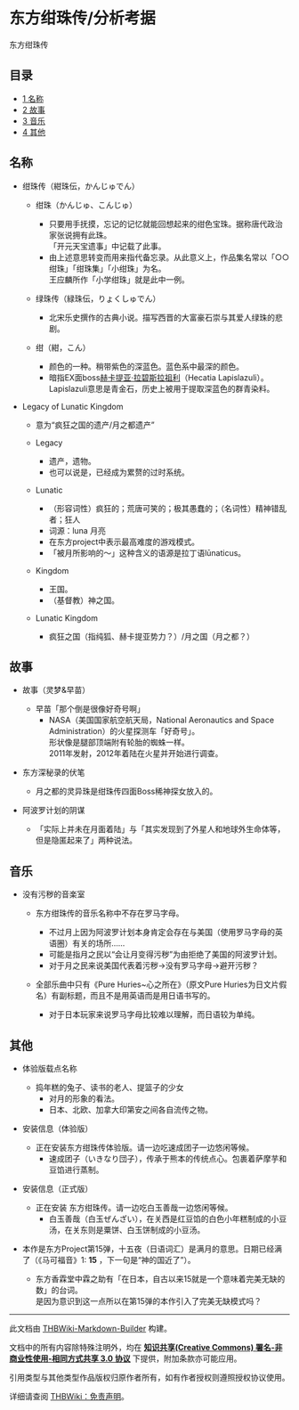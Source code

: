 # 东方绀珠传/分析考据

<!-- source html: G:\repos\THBWiki-Markdown-Builder\THBWikiMarkdown\Temp\main\f\f6\ns0%3A%E4%B8%9C%E6%96%B9%E7%BB%80%E7%8F%A0%E4%BC%A0%2F%E5%88%86%E6%9E%90%E8%80%83%E6%8D%AE.html -->

东方绀珠传


## 目录

- [1 名称](#名称)
- [2 故事](#故事)
- [3 音乐](#音乐)
- [4 其他](#其他)





## 名称
- 绀珠传（紺珠伝，かんじゅでん）
  - 绀珠（かんじゅ、こんじゅ）
    - 只要用手抚摸，忘记的记忆就能回想起来的绀色宝珠。据称唐代政治家张说拥有此珠。  
「开元天宝遗事」中记载了此事。
    - 由上述意思转变而用来指代备忘录。从此意义上，作品集名常以「○○绀珠」「绀珠集」「小绀珠」为名。  
王应麟所作「小学绀珠」就是此中一例。

  - 绿珠传（緑珠伝，りょくしゅでん）
    - 北宋乐史撰作的古典小说。描写西晋的大富豪石崇与其爱人绿珠的悲剧。

  - 绀（紺，こん）
    - 颜色的一种。稍带紫色的深蓝色。蓝色系中最深的颜色。
    - 暗指EX面boss[赫卡提亚·拉碧斯拉祖利](./赫卡提亚·拉碧斯拉祖利.md)（Hecatia Lapislazuli）。Lapislazuli意思是青金石，历史上被用于提取深蓝色的群青染料。



- Legacy of Lunatic Kingdom
  - 意为“疯狂之国的遗产/月之都遗产”
  - Legacy
    - 遗产，遗物。
    - 也可以说是，已经成为累赘的过时系统。

  - Lunatic
    - （形容词性）疯狂的；荒唐可笑的；极其愚蠢的；（名词性）精神错乱者；狂人
    - 词源：luna 月亮
    - 在东方project中表示最高难度的游戏模式。
    - 「被月所影响的～」这种含义的语源是拉丁语lūnaticus。

  - Kingdom
    - 王国。
    - （基督教）神之国。

  - Lunatic Kingdom
    - 疯狂之国（指纯狐、赫卡提亚势力？）/月之国（月之都？）




## 故事
- 故事（灵梦&amp;早苗）
  - 早苗「那个倒是很像好奇号啊」
    - NASA（美国国家航空航天局，National Aeronautics and Space Administration）的火星探测车「好奇号」。  
形状像是腿部顶端附有轮胎的蜘蛛一样。  
2011年发射，2012年着陆在火星并开始进行调查。



- 东方深秘录的伏笔
  - 月之都的灵异珠是绀珠传四面Boss稀神探女放入的。


- 阿波罗计划的阴谋
  - 「实际上并未在月面着陆」与「其实发现到了外星人和地球外生命体等，但是隐匿起来了」两种说法。



## 音乐
- 没有污秽的音楽室
  - 东方绀珠传的音乐名称中不存在罗马字母。
    - 不过月上因为阿波罗计划本身肯定会存在与美国（使用罗马字母的英语圈）有关的场所……
    - 可能是指月之民以“会让月变得污秽”为由拒绝了美国的阿波罗计划。
    - 对于月之民来说美国代表着污秽→没有罗马字母→避开污秽？

  - 全部乐曲中只有《Pure Huries~心之所在》（原文Pure Huries为日文片假名）有副标题，而且不是用英语而是用日语书写的。
    - 对于日本玩家来说罗马字母比较难以理解，而日语较为单纯。




## 其他
- 体验版载点名称
  - 捣年糕的兔子、读书的老人、提篮子的少女
    - 对月的形象的看法。
    - 日本、北欧、加拿大印第安之间各自流传之物。



- 安装信息（体验版）
  - 正在安装东方绀珠传体验版。请一边吃速成团子一边悠闲等候。
    - 速成团子（いきなり団子），传承于熊本的传统点心。包裹着萨摩芋和豆馅进行蒸制。



- 安装信息（正式版）
  - 正在安装 东方绀珠传。请一边吃白玉善哉一边悠闲等候。
    - 白玉善哉（白玉ぜんざい），在关西是红豆馅的白色小年糕制成的小豆汤，在关东则是粟饼、白玉饼制成的小豆汤。



- 本作是东方Project第15弹，十五夜（日语词汇）是满月的意思。日期已经满了（《马可福音》1: **15** ，下一句是“神的国近了”）。
  - 东方香霖堂中霖之助有「在日本，自古以来15就是一个意味着完美无缺的数」的台词。  
是因为意识到这一点所以在第15弹的本作引入了完美无缺模式吗？






---

此文档由 [THBWiki-Markdown-Builder](https://github.com/Delsin-Yu/THBWiki-Markdown-Builder) 构建。

文档中的所有内容除特殊注明外，均在 [**知识共享(Creative Commons) 署名-非商业性使用-相同方式共享 3.0 协议**](https://creativecommons.org/licenses/by-sa/3.0/deed.zh-hans) 下提供，附加条款亦可能应用。

引用类型与其他类型作品版权归原作者所有，如有作者授权则遵照授权协议使用。

详细请查阅 [THBWiki：免责声明](https://thbwiki.cc/THBWiki:%E5%85%8D%E8%B4%A3%E5%A3%B0%E6%98%8E)。


